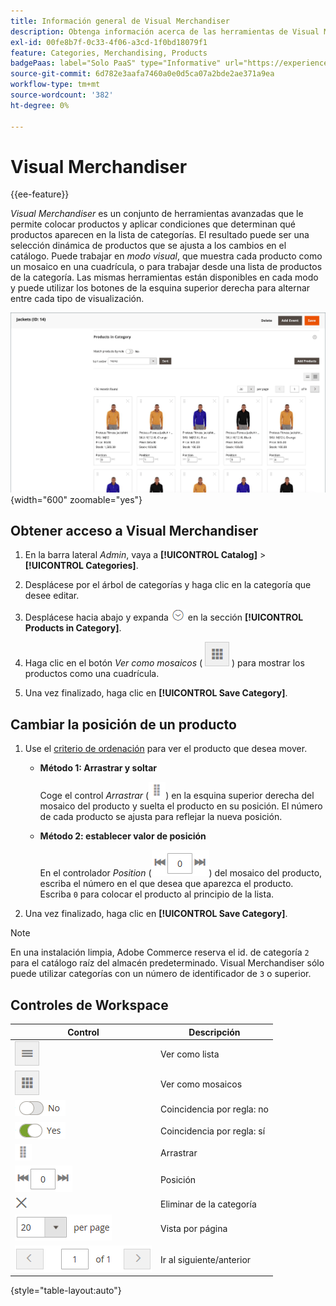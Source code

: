 ```yaml
---
title: Información general de Visual Merchandiser
description: Obtenga información acerca de las herramientas de Visual Merchandiser que le permiten colocar productos y determinar qué productos aparecen en la lista de categorías.
exl-id: 00fe8b7f-0c33-4f06-a3cd-1f0bd18079f1
feature: Categories, Merchandising, Products
badgePaas: label="Solo PaaS" type="Informative" url="https://experienceleague.adobe.com/en/docs/commerce/user-guides/product-solutions" tooltip="Se aplica solo a proyectos de Adobe Commerce en la nube (infraestructura PaaS administrada por Adobe) y a proyectos locales."
source-git-commit: 6d782e3aafa7460a0e0d5ca07a2bde2ae371a9ea
workflow-type: tm+mt
source-wordcount: '382'
ht-degree: 0%

---
```


# Visual Merchandiser

{{ee-feature}}

_Visual Merchandiser_ es un conjunto de herramientas avanzadas que le permite colocar productos y aplicar condiciones que determinan qué productos aparecen en la lista de categorías. El resultado puede ser una selección dinámica de productos que se ajusta a los cambios en el catálogo. Puede trabajar en _modo visual_, que muestra cada producto como un mosaico en una cuadrícula, o para trabajar desde una lista de productos de la categoría. Las mismas herramientas están disponibles en cada modo y puede utilizar los botones de la esquina superior derecha para alternar entre cada tipo de visualización.

![Productos de categoría en la vista de mosaico](./assets/category-products-visual-with-stock.png){width="600" zoomable="yes"}

## Obtener acceso a Visual Merchandiser

1. En la barra lateral _Admin_, vaya a **[!UICONTROL Catalog]** > **[!UICONTROL Categories]**.

1. Desplácese por el árbol de categorías y haga clic en la categoría que desee editar.

1. Desplácese hacia abajo y expanda ![Selector de expansión](../assets/icon-display-expand.png) en la sección **[!UICONTROL Products in Category]**.

1. Haga clic en el botón _Ver como mosaicos_ ( ![Ver como mosaicos](../assets/icon-view-tiles.png) ) para mostrar los productos como una cuadrícula.

1. Una vez finalizado, haga clic en **[!UICONTROL Save Category]**.

## Cambiar la posición de un producto

1. Use el [criterio de ordenación](../catalog/navigation-product-listings.md) para ver el producto que desea mover.

   - **Método 1: Arrastrar y soltar**

     Coge el control _Arrastrar_ (![Arrastrar icono](../assets/icon-move.png)) en la esquina superior derecha del mosaico del producto y suelta el producto en su posición. El número de cada producto se ajusta para reflejar la nueva posición.

   - **Método 2: establecer valor de posición**

     En el controlador _Position_ (![Position field](../assets/control-position.png)) del mosaico del producto, escriba el número en el que desea que aparezca el producto. Escriba `0` para colocar el producto al principio de la lista.

1. Una vez finalizado, haga clic en **[!UICONTROL Save Category]**.

>[!NOTE]
>
>En una instalación limpia, Adobe Commerce reserva el id. de categoría `2` para el catálogo raíz del almacén predeterminado. Visual Merchandiser sólo puede utilizar categorías con un número de identificador de `3` o superior.

## Controles de Workspace

| Control | Descripción |
|--- |--- |
| ![Icono de lista de vista](../assets/icon-view-list.png) | Ver como lista |
| ![Ver como icono de mosaico](../assets/icon-view-tiles.png) | Ver como mosaicos |
| ![Conmutar coincidencia por regla - no](../assets/toggle-no.png) | Coincidencia por regla: no |
| ![Conmutar coincidencia por regla - sí](../assets/toggle-yes.png) | Coincidencia por regla: sí |
| ![Icono de mover](../assets/icon-move.png) | Arrastrar |
| ![Controlador de posición](../assets/control-position.png) | Posición |
| ![Quitar del icono de categoría](../assets/icon-delete-x.png) | Eliminar de la categoría |
| ![Elementos por control de página](../assets/control-items-per-page.png) | Vista por página |
| ![Cambiar visualización de página](../assets/control-page-display.png) | Ir al siguiente/anterior |

{style="table-layout:auto"}
